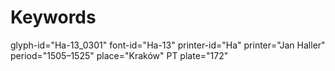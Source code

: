 # Keywords
glyph-id="Ha-13_0301"
font-id="Ha-13"
printer-id="Ha"
printer="Jan Haller"
period="1505–1525"
place="Kraków"
PT plate="172"
